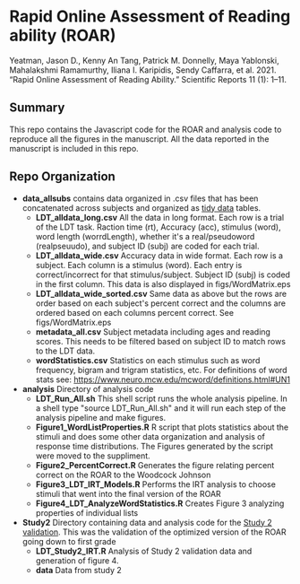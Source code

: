 # Rapid Online Assessment of Reading ability (ROAR)

Yeatman, Jason D., Kenny An Tang, Patrick M. Donnelly, Maya Yablonski, Mahalakshmi Ramamurthy, Iliana I. Karipidis, Sendy Caffarra, et al. 2021. “Rapid Online Assessment of Reading Ability.” Scientific Reports 11 (1): 1–11.

## Summary 
This repo contains the Javascript code for the ROAR and analysis code to reproduce all the figures in the manuscript. All the data reported in the manuscript is included in this repo. 

## Repo Organization
* **data_allsubs** contains data organized in .csv files that has been concatenated across subjects and organized as [tidy data](https://r4ds.had.co.nz/tidy-data.html) tables.
  - **LDT_alldata_long.csv** All the data in long format. Each row is a trial of the LDT task. Raction time (rt), Accuracy (acc), stimulus (word), word length (worrdLength), whether it's a real/pseudoword (realpseuudo), and subject ID (subj) are coded for each trial.
  - **LDT_alldata_wide.csv** Accuracy data in wide format. Each row is a subject. Each column is a stimulus (word). Each entry is correct/incorrect for that stimulus/subject. Subject ID (subj) is coded in the first column. This data is also displayed in figs/WordMatrix.eps
  - **LDT_alldata_wide_sorted.csv** Same data as above but the rows are order based on each subject's percent correct and the columns are ordered based on each columns percent correct. See figs/WordMatrix.eps
  - **metadata_all.csv** Subject metadata including ages and reading scores. This needs to be filtered based on subject ID to match rows to the LDT data.
  - **wordStatistics.csv** Statistics on each stimulus such as word frequency, bigram and trigram statistics, etc. For definitions of word stats see: https://www.neuro.mcw.edu/mcword/definitions.html#UN1
* **analysis** Directory of analysis code 
  - **LDT_Run_All.sh** This shell script runs the whole analysis pipeline. In a shell type "source LDT_Run_All.sh" and it will run each step of the analysis pipeline and make figures.
  - **Figure1_WordListProperties.R** R script that plots statistics about the stimuli and does some other data organization and analysis of response time distributions. The Figures generated by the script were moved to the suppliment.
  - **Figure2_PercentCorrect.R** Generates the figure relating percent correct on the ROAR to the Woodcock Johnson
  - **Figure3_LDT_IRT_Models.R** Performs the IRT analysis to choose stimuli that went into the final version of the ROAR
  - **Figure4_LDT_AnalyzeWordStatistics.R** Creates Figure 3 analyzing properties of individual lists
* **Study2** Directory containing data and analysis code for the [Study 2 validation](https://www.nature.com/articles/s41598-021-85907-x#Sec9). This was the validation of the optimized version of the ROAR going down to first grade 
  - **LDT_Study2_IRT.R** Analysis of Study 2 validation data and generation of figure 4.
  - **data** Data from study 2


